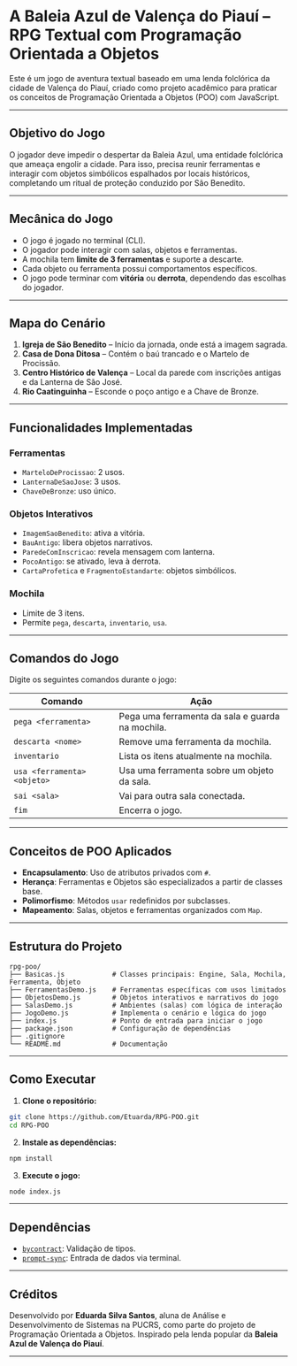 #  A Baleia Azul de Valença do Piauí – RPG Textual com Programação Orientada a Objetos

Este é um jogo de aventura textual baseado em uma lenda folclórica da cidade de Valença do Piauí, criado como projeto acadêmico para praticar os conceitos de Programação Orientada a Objetos (POO) com JavaScript.

---

##  Objetivo do Jogo

O jogador deve impedir o despertar da Baleia Azul, uma entidade folclórica que ameaça engolir a cidade. Para isso, precisa reunir ferramentas e interagir com objetos simbólicos espalhados por locais históricos, completando um ritual de proteção conduzido por São Benedito.

---

##  Mecânica do Jogo

* O jogo é jogado no terminal (CLI).
* O jogador pode interagir com salas, objetos e ferramentas.
* A mochila tem **limite de 3 ferramentas** e suporte a descarte.
* Cada objeto ou ferramenta possui comportamentos específicos.
* O jogo pode terminar com **vitória** ou **derrota**, dependendo das escolhas do jogador.

---

##  Mapa do Cenário

1. **Igreja de São Benedito** – Início da jornada, onde está a imagem sagrada.
2. **Casa de Dona Ditosa** – Contém o baú trancado e o Martelo de Procissão.
3. **Centro Histórico de Valença** – Local da parede com inscrições antigas e da Lanterna de São José.
4. **Rio Caatinguinha** – Esconde o poço antigo e a Chave de Bronze.

---

##  Funcionalidades Implementadas

### Ferramentas

* `MarteloDeProcissao`: 2 usos.
* `LanternaDeSaoJose`: 3 usos.
* `ChaveDeBronze`: uso único.

### Objetos Interativos

* `ImagemSaoBenedito`: ativa a vitória.
* `BauAntigo`: libera objetos narrativos.
* `ParedeComInscricao`: revela mensagem com lanterna.
* `PocoAntigo`: se ativado, leva à derrota.
* `CartaProfetica` e `FragmentoEstandarte`: objetos simbólicos.

### Mochila

* Limite de 3 itens.
* Permite `pega`, `descarta`, `inventario`, `usa`.

---

##  Comandos do Jogo

Digite os seguintes comandos durante o jogo:

| Comando                     | Ação                                             |
| --------------------------- | ------------------------------------------------ |
| `pega <ferramenta>`         | Pega uma ferramenta da sala e guarda na mochila. |
| `descarta <nome>`           | Remove uma ferramenta da mochila.                |
| `inventario`                | Lista os itens atualmente na mochila.            |
| `usa <ferramenta> <objeto>` | Usa uma ferramenta sobre um objeto da sala.      |
| `sai <sala>`                | Vai para outra sala conectada.                   |
| `fim`                       | Encerra o jogo.                                  |

---

##  Conceitos de POO Aplicados

* **Encapsulamento**: Uso de atributos privados com `#`.
* **Herança**: Ferramentas e Objetos são especializados a partir de classes base.
* **Polimorfismo**: Métodos `usar` redefinidos por subclasses.
* **Mapeamento**: Salas, objetos e ferramentas organizados com `Map`.

---

##  Estrutura do Projeto

```
rpg-poo/
├── Basicas.js            # Classes principais: Engine, Sala, Mochila, Ferramenta, Objeto
├── FerramentasDemo.js    # Ferramentas específicas com usos limitados
├── ObjetosDemo.js        # Objetos interativos e narrativos do jogo
├── SalasDemo.js          # Ambientes (salas) com lógica de interação
├── JogoDemo.js           # Implementa o cenário e lógica do jogo
├── index.js              # Ponto de entrada para iniciar o jogo
├── package.json          # Configuração de dependências
├── .gitignore
└── README.md             # Documentação
```

---

## Como Executar

1. **Clone o repositório:**

```bash
git clone https://github.com/Etuarda/RPG-POO.git
cd RPG-POO
```

2. **Instale as dependências:**

```bash
npm install
```

3. **Execute o jogo:**

```bash
node index.js
```

---

##  Dependências

* [`bycontract`](https://www.npmjs.com/package/bycontract): Validação de tipos.
* [`prompt-sync`](https://www.npmjs.com/package/prompt-sync): Entrada de dados via terminal.

---

##  Créditos

Desenvolvido por **Eduarda Silva Santos**, aluna de Análise e Desenvolvimento de Sistemas na PUCRS, como parte do projeto de Programação Orientada a Objetos.
Inspirado pela lenda popular da **Baleia Azul de Valença do Piauí**.

---


